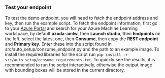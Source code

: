### Test your endpoint

To test the demo endpoint, you will need to fetch the endpoint address and key, then run the example script. To fetch the endpoint information, first go to your [Azure Portal](http://portal.azure.com/) and search for your Azure Machine Learning workspace, by default **azoda-amlw**, then **Launch studio**, then **Endpoints** on the left, select the latest one, then **Consume**, then copy the **REST endpoint** and **Primary key**. Enter these into the script found in src/auto_setup/consume_endpoint.py and the path to an example image. To install the required libraries for the script run `pip install -r src/auto_setup/consume_requirements.txt`. To quickly see the results, it is recommended to run the script interactively, otherwise the output image with bounding boxes will be stored in the current directory.